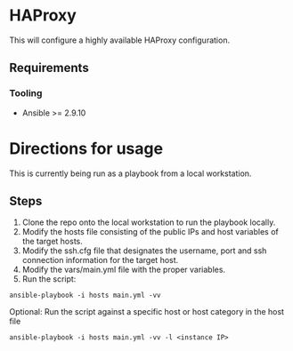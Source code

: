 # HAProxy

This will configure a highly available HAProxy configuration.

## Requirements
### Tooling
- Ansible >= 2.9.10

# Directions for usage
This is currently being run as a playbook from a local workstation. 

## Steps 
1. Clone the repo onto the local workstation to run the playbook locally.
2. Modify the hosts file consisting of the public IPs and host variables of the target hosts.  
3. Modify the ssh.cfg file that designates the username, port and ssh connection information for the target host.
4. Modify the vars/main.yml file with the proper variables.
5. Run the script:
```
ansible-playbook -i hosts main.yml -vv
```
Optional:
Run the script against a specific host or host category in the host file
```
ansible-playbook -i hosts main.yml -vv -l <instance IP>
``` 